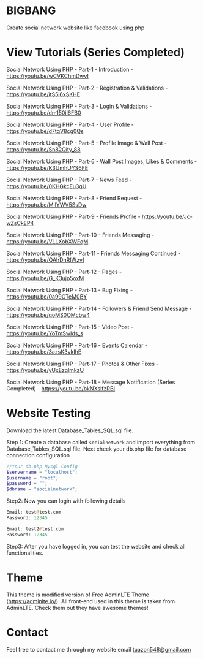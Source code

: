 # BIGBANG

Create social network website like facebook using php

# View Tutorials (Series Completed)

Social Network Using PHP - Part-1 - Introduction - https://youtu.be/wCVKChmDwvI

Social Network Using PHP - Part-2 - Registration & Validations - https://youtu.be/itS5i6xSKHE

Social Network Using PHP - Part-3 - Login & Validations - https://youtu.be/dm150il6FB0

Social Network Using PHP - Part-4 - User Profile - https://youtu.be/d7tqV8cg0Qs

Social Network Using PHP - Part-5 - Profile Image & Wall Post - https://youtu.be/Sn82Qity_88

Social Network Using PHP - Part-6 - Wall Post Images, Likes & Comments - https://youtu.be/K3UmhUYS6FE

Social Network Using PHP - Part-7 - News Feed - https://youtu.be/0KHGkcEu3qU

Social Network Using PHP - Part-8 - Friend Request - https://youtu.be/MIlYWV5SsDw

Social Network Using PHP - Part-9 - Friends Profile - https://youtu.be/Jc-wZsCkEP4

Social Network Using PHP - Part-10 - Friends Messaging - https://youtu.be/VLLXobXWFqM

Social Network Using PHP - Part-11 - Friends Messaging Continued - https://youtu.be/QAhDnRIWzvI

Social Network Using PHP - Part-12 - Pages - https://youtu.be/G_K3ujp5oxM

Social Network Using PHP - Part-13 - Bug Fixing - https://youtu.be/0a99GTeM0BY

Social Network Using PHP - Part-14 - Followers & Friend Send Message - https://youtu.be/qoMS0OMcbw4

Social Network Using PHP - Part-15 - Video Post - https://youtu.be/YoTmSwIds_s

Social Network Using PHP - Part-16 - Events Calendar - https://youtu.be/3azsK3vkIhE

Social Network Using PHP - Part-17 - Photos & Other Fixes - https://youtu.be/yUxEzqlmkzU

Social Network Using PHP - Part-18 - Message Notification (Series Completed) - https://youtu.be/bkNXslfzRBI

# Website Testing

Download the latest Database_Tables_SQL.sql file.

Step 1: Create a database called ```socialnetwork``` and import everything from Database_Tables_SQL.sql file. Next check your db.php file for database connection configuration

```php
//Your db.php Mysql Config
$servername = "localhost";
$username = "root";
$password = "";
$dbname = "socialnetwork";
```

Step2: Now you can login with following details

```php
Email: test@test.com
Password: 12345

Email: test2@test.com
Password: 12345
```

Step3: After you have logged in, you can test the website and check all functionalities.

# Theme
This theme is modified version of Free AdminLTE Theme (https://adminlte.io/). All front-end used in this theme is taken from AdminLTE. Check them out they have awesome themes!

# Contact
Feel free to contact me through my website email tuazon548@gmail.com
